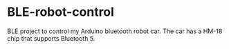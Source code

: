 # BLE-robot-control
BLE project to control my Arduino bluetooth robot car. The car has a HM-18 chip that supports Bluetooth 5.
